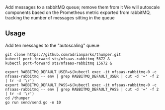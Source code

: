 Add messages to a rabbitMQ queue; remove them from it
We will autoscale components based on the Prometheus metric exported from rabbitMQ, tracking the number of messages sitting in the queue

## Usage

Add ten messages to the "autoscaling" queue
```
git clone https://github.com/adrianparks/thumper.git
kubectl port-forward sts/nfsaas-rabbitmq 5672 &
kubectl port-forward sts/nfsaas-rabbitmq 15672 &

export RABBITMQ_DEFAULT_USER=$(kubectl exec -it nfsaas-rabbitmq-0 -c nfsaas-rabbitmq -- env | grep RABBITMQ_DEFAULT_USER | cut -d '=' -f 2 | tr -d '\r')
export RABBITMQ_DEFAULT_PASS=$(kubectl exec -it nfsaas-rabbitmq-0 -c nfsaas-rabbitmq -- env | grep RABBITMQ_DEFAULT_PASS | cut -d '=' -f 2 | tr -d '\r')
cd /thumper
go run send/send.go -n 10
```